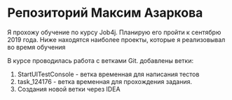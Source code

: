 # Репозиторий Максим Азаркова
Я прохожу обучение по курсу Job4j. Планирую его пройти к сентябрю 2019 года.
Ниже находятся наиболее проекты, которые я реализовывал во время обучения

В курсе проводилась работа с ветками Git.
добавлены ветки:
1. StartUITestConsole - ветка временная для написания тестов
2. task_124176 - ветка временная для прохождения задания.
3. Создания новой ветки через IDEA

